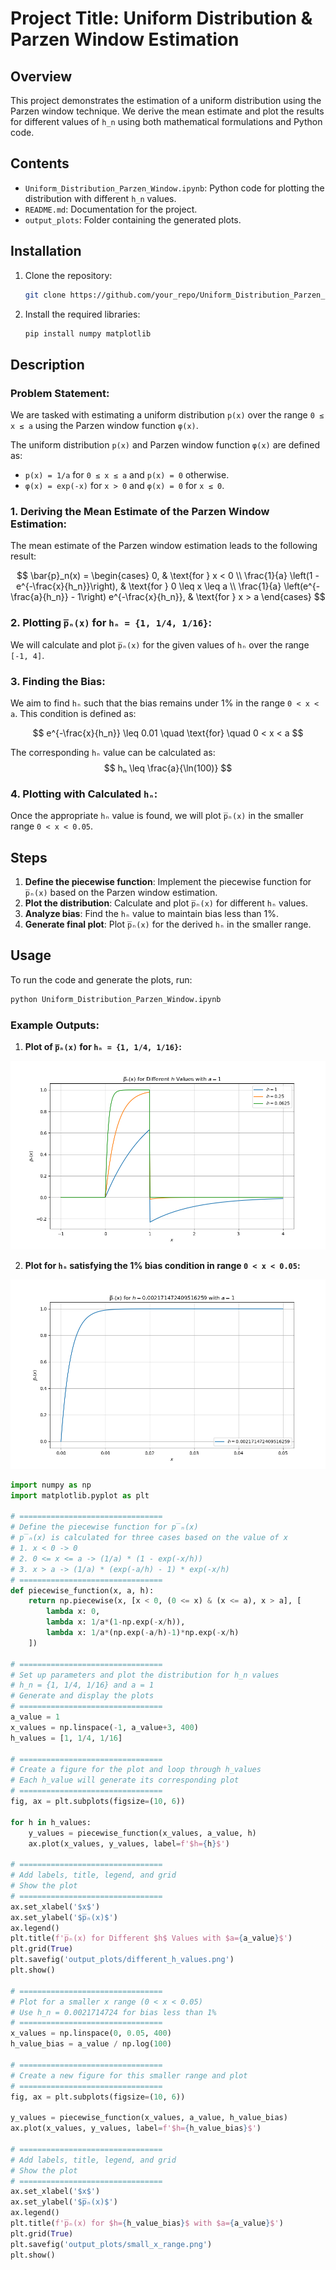 # Project Title: Uniform Distribution & Parzen Window Estimation

## Overview
This project demonstrates the estimation of a uniform distribution using the Parzen window technique. We derive the mean estimate and plot the results for different values of `h_n` using both mathematical formulations and Python code.

## Contents
- `Uniform_Distribution_Parzen_Window.ipynb`: Python code for plotting the distribution with different `h_n` values.
- `README.md`: Documentation for the project.
- `output_plots`: Folder containing the generated plots.

## Installation
1. Clone the repository:
   ```bash
   git clone https://github.com/your_repo/Uniform_Distribution_Parzen_Estimation.git
   ```
2. Install the required libraries:
   ```bash
   pip install numpy matplotlib
   ```

## Description

### Problem Statement:

We are tasked with estimating a uniform distribution `p(x)` over the range `0 ≤ x ≤ a` using the Parzen window function `φ(x)`. 

The uniform distribution `p(x)` and Parzen window function `φ(x)` are defined as:

- `p(x) = 1/a` for `0 ≤ x ≤ a` and `p(x) = 0` otherwise.
- `φ(x) = exp(-x)` for `x > 0` and `φ(x) = 0` for `x ≤ 0`.

### 1. **Deriving the Mean Estimate of the Parzen Window Estimation:**

The mean estimate of the Parzen window estimation leads to the following result:

$$
\bar{p}_n(x) = 
\begin{cases} 
0, & \text{for } x < 0 \\
\frac{1}{a} \left(1 - e^{-\frac{x}{h_n}}\right), & \text{for } 0 \leq x \leq a \\
\frac{1}{a} \left(e^{-\frac{a}{h_n}} - 1\right) e^{-\frac{x}{h_n}}, & \text{for } x > a
\end{cases}
$$

### 2. **Plotting `p̅ₙ(x)` for `hₙ = {1, 1/4, 1/16}`:**

We will calculate and plot `p̅ₙ(x)` for the given values of `hₙ` over the range `[-1, 4]`.

### 3. **Finding the Bias:**

We aim to find `hₙ` such that the bias remains under 1% in the range `0 < x < a`. This condition is defined as:

$$
e^{-\frac{x}{h_n}} \leq 0.01 \quad \text{for} \quad 0 < x < a
$$

The corresponding `hₙ` value can be calculated as:
$$
hₙ \leq \frac{a}{\ln(100)}
$$

### 4. **Plotting with Calculated `hₙ`:**

Once the appropriate `hₙ` value is found, we will plot `p̅ₙ(x)` in the smaller range `0 < x < 0.05`.

## Steps
1. **Define the piecewise function**: Implement the piecewise function for `p̅ₙ(x)` based on the Parzen window estimation.
2. **Plot the distribution**: Calculate and plot `p̅ₙ(x)` for different `hₙ` values.
3. **Analyze bias**: Find the `hₙ` value to maintain bias less than 1%.
4. **Generate final plot**: Plot `p̅ₙ(x)` for the derived `hₙ` in the smaller range.

## Usage

To run the code and generate the plots, run:

```bash
python Uniform_Distribution_Parzen_Window.ipynb
```

### Example Outputs:

1. **Plot of `p̅ₙ(x)` for `hₙ = {1, 1/4, 1/16}`:**

![Plot for different h_n values](output_plots/different_h_values.png)

2. **Plot for `hₙ` satisfying the 1% bias condition in range `0 < x < 0.05`:**

![Plot for small x range](output_plots/small_x_range.png)
```python
import numpy as np
import matplotlib.pyplot as plt

# ================================
# Define the piecewise function for p̅ₙ(x)
# p̅ₙ(x) is calculated for three cases based on the value of x
# 1. x < 0 -> 0
# 2. 0 <= x <= a -> (1/a) * (1 - exp(-x/h))
# 3. x > a -> (1/a) * (exp(-a/h) - 1) * exp(-x/h)
# ================================
def piecewise_function(x, a, h):
    return np.piecewise(x, [x < 0, (0 <= x) & (x <= a), x > a], [
        lambda x: 0,
        lambda x: 1/a*(1-np.exp(-x/h)),
        lambda x: 1/a*(np.exp(-a/h)-1)*np.exp(-x/h)
    ])

# ================================
# Set up parameters and plot the distribution for h_n values
# h_n = {1, 1/4, 1/16} and a = 1
# Generate and display the plots
# ================================
a_value = 1
x_values = np.linspace(-1, a_value+3, 400)
h_values = [1, 1/4, 1/16]

# ================================
# Create a figure for the plot and loop through h_values
# Each h_value will generate its corresponding plot
# ================================
fig, ax = plt.subplots(figsize=(10, 6))

for h in h_values:
    y_values = piecewise_function(x_values, a_value, h)
    ax.plot(x_values, y_values, label=f'$h={h}$')

# ================================
# Add labels, title, legend, and grid
# Show the plot
# ================================
ax.set_xlabel('$x$')
ax.set_ylabel('$p̅ₙ(x)$')
ax.legend()
plt.title(f'p̅ₙ(x) for Different $h$ Values with $a={a_value}$')
plt.grid(True)
plt.savefig('output_plots/different_h_values.png')
plt.show()

# ================================
# Plot for a smaller x range (0 < x < 0.05)
# Use h_n = 0.0021714724 for bias less than 1%
# ================================
x_values = np.linspace(0, 0.05, 400)
h_value_bias = a_value / np.log(100)

# ================================
# Create a new figure for this smaller range and plot
# ================================
fig, ax = plt.subplots(figsize=(10, 6))

y_values = piecewise_function(x_values, a_value, h_value_bias)
ax.plot(x_values, y_values, label=f'$h={h_value_bias}$')

# ================================
# Add labels, title, legend, and grid
# Show the plot
# ================================
ax.set_xlabel('$x$')
ax.set_ylabel('$p̅ₙ(x)$')
ax.legend()
plt.title(f'p̅ₙ(x) for $h={h_value_bias}$ with $a={a_value}$')
plt.grid(True)
plt.savefig('output_plots/small_x_range.png')
plt.show()
```


